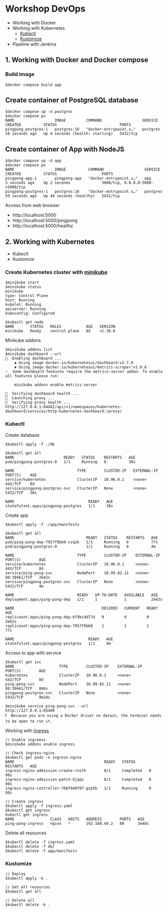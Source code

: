 # Workshop DevOps
* Working with Docker
* Working with Kubernetes
  * [Kubectl](https://kubernetes.io/docs/tasks/tools/#kubectl)
  * [Kustomize](https://kustomize.io/)
* Pipeline with Jenkins

## 1. Working with Docker and Docker compose

### Build image
```
$docker compose build app
```

## Create container of PostgreSQL database
```
$docker compose up -d postgres
$docker compose ps            
NAME                  IMAGE         COMMAND                  SERVICE    CREATED          STATUS                            PORTS
pingpong-postgres-1   postgres:16   "docker-entrypoint.s…"   postgres   18 seconds ago   Up 4 seconds (health: starting)   5432/tcp
```

## Create container of App with NodeJS
```
$docker compose up -d app
$docker compose ps 
NAME                  IMAGE          COMMAND                  SERVICE    CREATED          STATUS                    PORTS
pingpong-app-1        pingpong-app   "docker-entrypoint.s…"   app        3 seconds ago    Up 2 seconds              3000/tcp, 0.0.0.0:5000->5000/tcp
pingpong-postgres-1   postgres:16    "docker-entrypoint.s…"   postgres   59 seconds ago   Up 44 seconds (healthy)   5432/tcp
```

Access from web browser
* http://localhost:5000
* http://localhost:5000/pingpong
* http://localhost:5000/healthz


## 2. Working with Kubernetes
* Kubectl
* Kustomize

### Create Kubernetes cluster with [minikube](https://minikube.sigs.k8s.io/docs/start/)
```
$minikube start 
$minikube status  
minikube
type: Control Plane
host: Running
kubelet: Running
apiserver: Running
kubeconfig: Configured

$kubectl get node
NAME       STATUS   ROLES           AGE   VERSION
minikube   Ready    control-plane   8d    v1.30.0
```

Minikube addons
```
$minikube addons list
$minikube dashboard --url
🔌  Enabling dashboard ...
    ▪ Using image docker.io/kubernetesui/dashboard:v2.7.0
    ▪ Using image docker.io/kubernetesui/metrics-scraper:v1.0.8
💡  Some dashboard features require the metrics-server addon. To enable all features please run:

	minikube addons enable metrics-server

🤔  Verifying dashboard health ...
🚀  Launching proxy ...
🤔  Verifying proxy health ...
http://127.0.0.1:64482/api/v1/namespaces/kubernetes-dashboard/services/http:kubernetes-dashboard:/proxy/
```

### Kubectl

Create database
```
$kubectl apply -f ./db

$kubectl get all
NAME                      READY   STATUS    RESTARTS   AGE
pod/pingpong-postgres-0   1/1     Running   0          38s

NAME                            TYPE        CLUSTER-IP   EXTERNAL-IP   PORT(S)    AGE
service/kubernetes              ClusterIP   10.96.0.1    <none>        443/TCP    8d
service/pingpong-postgres-svc   ClusterIP   None         <none>        5432/TCP   38s

NAME                                 READY   AGE
statefulset.apps/pingpong-postgres   1/1     38s
```

Create app
```
$kubectl apply -f ./app/manifests

$kubectl get all
NAME                                READY   STATUS    RESTARTS   AGE
pod/ping-pong-dep-7957f9bb8-cvq2k   1/1     Running   0          77s
pod/pingpong-postgres-0             1/1     Running   0          4m

NAME                            TYPE        CLUSTER-IP    EXTERNAL-IP   PORT(S)        AGE
service/kubernetes              ClusterIP   10.96.0.1     <none>        443/TCP        8d
service/ping-pong-svc           NodePort    10.99.82.11   <none>        80:30461/TCP   2m42s
service/pingpong-postgres-svc   ClusterIP   None          <none>        5432/TCP       4m

NAME                            READY   UP-TO-DATE   AVAILABLE   AGE
deployment.apps/ping-pong-dep   1/1     1            1           2m42s

NAME                                       DESIRED   CURRENT   READY   AGE
replicaset.apps/ping-pong-dep-6f9bc4d77d   0         0         0       2m42s
replicaset.apps/ping-pong-dep-7957f9bb8    1         1         1       77s

NAME                                 READY   AGE
statefulset.apps/pingpong-postgres   1/1     4m
```

Access to app with service
```
$kubectl get svc         
NAME                    TYPE        CLUSTER-IP    EXTERNAL-IP   PORT(S)        AGE
kubernetes              ClusterIP   10.96.0.1     <none>        443/TCP        8d
ping-pong-svc           NodePort    10.99.82.11   <none>        80:30461/TCP   8m6s
pingpong-postgres-svc   ClusterIP   None          <none>        5432/TCP       9m24s

$minikube service ping-pong-svc --url
http://127.0.0.1:65400
❗  Because you are using a Docker driver on darwin, the terminal needs to be open to run it.
```

Working with [Ingress](https://kubernetes.io/docs/tasks/access-application-cluster/ingress-minikube/)
```
// Enable ingreess
$minikube addons enable ingress

// Check ingress-nginx
$kubectl get pods -n ingress-nginx
NAME                                        READY   STATUS      RESTARTS   AGE
ingress-nginx-admission-create-rnsth        0/1     Completed   0          98s
ingress-nginx-admission-patch-8jqqs         0/1     Completed   0          98s
ingress-nginx-controller-768f948f8f-gzp5b   1/1     Running     0          98s

// Create ingress
$kubectl apply -f ingress.yaml
$kubectl get ingress
kubectl get ingress              
NAME                CLASS   HOSTS   ADDRESS        PORTS   AGE
ping-pong-ingress   nginx   *       192.168.49.2   80      3m48s
```

Delete all resources
```
$kubectl delete -f ingress.yaml
$kubectl delete -f db/
$kubectl delete -f app/manifests
```

### Kustomize
```
// Deploy
$kubectl apply -k . 

// Get all resources
$kubectl get all

// Delete all
$kubectl delete -k . 
```
